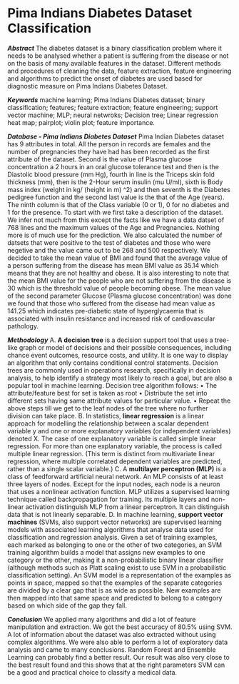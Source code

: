# Pima Indians Diabetes Dataset Classification

***Abstract*** 
  The diabetes dataset is a binary classification problem where it needs to be analysed whether a patient is suffering from the disease or not on the basis of many available features in the dataset. Different methods and procedures of cleaning the data, feature extraction, feature engineering and algorithms to predict the onset of diabetes are used based for diagnostic measure on Pima Indians Diabetes Dataset.

***Keywords***
  machine learning; Pima Indians Diabetes dataset; binary classification; features; feature extraction; feature engineering; support vector machine; MLP; neural netwroks; Decision tree; Linear regression heat map; pairplot; violin plot; feature importance.
  
***Database - Pima Indians Diabetes Dataset***
  Pima Indian Diabetes dataset has 9 attributes in total. All the person in records are females and the number of pregnancies they have had has been recorded as the first attribute of the dataset. Second is the value of Plasma glucose concentration a 2 hours in an oral glucose tolerance test and then is the Diastolic blood pressure (mm Hg), fourth in line is the Triceps skin fold thickness (mm), then is the 2-Hour serum insulin (mu U/ml), sixth is Body mass index (weight in kg/ (height in m) ^2) and then seventh is the Diabetes pedigree function and the second last value is the that of the Age (years). The ninth column is that of the Class variable (0 or 1), 0 for no diabetes and 1 for the presence. To start with we first take a description of the dataset. We infer not much from this except the facts like we have a data datset of 768 lines and the maximum values of the Age and Pregnancies. Nothing more is of much use for the prediction. We also calculated the number of datsets that were positive to the test of diabetes and those who were negetive and the value came out to be 268 and 500 respectively. We decided to take the mean value of BMI and found that the average value of a person suffering from the disease has mean BMI value as 35.14 which means that they are not healthy and obese. It is also interesting to note that the mean BMI value for the people who are not suffering from the disease is 30 which is the threshold value of people becoming obese. The mean value of the second parameter Glucose (Plasma glucose concentration) was done we found that those who suffered from the disease had mean value as 141.25 which indicates pre-diabetic state of hyperglycaemia that is associated with insulin resistance and increased risk of cardiovascular pathology.
  
***Methodology***
  A. **A decision tree** is a decision support tool that uses a tree-like graph or model of decisions and their possible consequences, including chance event outcomes, resource costs, and utility. It is one way to display an algorithm that only contains conditional control statements. Decision trees are commonly used in operations research, specifically in decision analysis, to help identify a strategy most likely to reach a goal, but are also a popular tool in machine learning.
    Decision tree algorithm follows: 
      • The attribute/feature best for set is taken as root
      • Distribute the set into different sets having same attribute values for particular value.
      • Repeat the above steps till we get to the leaf nodes of the tree where no further division can take place. 
  B. In statistics, **linear regression** is a linear approach for modelling the relationship between a scalar dependent variable y and one or more explanatory variables (or independent variables) denoted X. The case of one explanatory variable is called simple linear regression. For more than one explanatory variable, the process is called multiple linear regression. (This term is distinct from multivariate linear regression, where multiple correlated dependent variables are predicted, rather than a single scalar variable.) 
  C. A **multilayer perceptron (MLP)** is a class of feedforward artificial neural network. An MLP consists of at least three layers of nodes. Except for the input nodes, each node is a neuron that uses a nonlinear activation function. MLP utilizes a supervised learning technique called backpropagation for training. Its multiple layers and non-linear activation distinguish MLP from a linear perceptron. It can distinguish data that is not linearly separable. 
  D. In machine learning, **support vector machines** (SVMs, also support vector networks) are supervised learning models with associated learning algorithms that analyse data used for classification and regression analysis. Given a set of training examples, each marked as belonging to one or the other of two categories, an SVM training algorithm builds a model that assigns new examples to one category or the other, making it a non-probabilistic binary linear classifier (although methods such as Platt scaling exist to use SVM in a probabilistic classification setting). An SVM model is a representation of the examples as points in space, mapped so that the examples of the separate categories are divided by a clear gap that is as wide as possible. New examples are then mapped into that same space and predicted to belong to a category based on which side of the gap they fall.
  
***Conclusion***
We applied many algorithms and did a lot of feature manipulation and extraction. We got the best accuracy of 80.5% using SVM. A lot of information about the dataset was also extracted without using complex algorithms. We were also able to perform a lot of exploratory data analysis and came to many conclusions. Random Forest and Ensemble Learning can probably find a better result. Our result was also very close to the best result found and this shows that at the right parameters SVM can be a good and practical choice to classify a medical data. 

